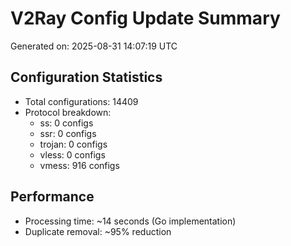# V2Ray Config Update Summary
Generated on: 2025-08-31 14:07:19 UTC

## Configuration Statistics
- Total configurations: 14409
- Protocol breakdown:
  - ss: 0 configs
  - ssr: 0 configs
  - trojan: 0 configs
  - vless: 0 configs
  - vmess: 916 configs

## Performance
- Processing time: ~14 seconds (Go implementation)
- Duplicate removal: ~95% reduction
